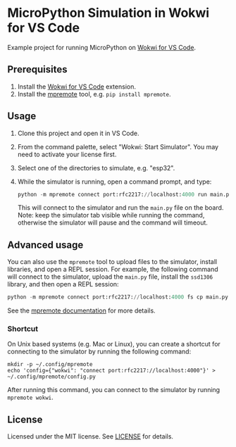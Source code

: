 # MicroPython Simulation in Wokwi for VS Code

Example project for running MicroPython on [Wokwi for VS Code](https://marketplace.visualstudio.com/items?itemName=Wokwi.wokwi-vscode).

## Prerequisites

1. Install the [Wokwi for VS Code](https://marketplace.visualstudio.com/items?itemName=Wokwi.wokwi-vscode) extension.
2. Install the [mpremote](https://docs.micropython.org/en/latest/reference/mpremote.html) tool, e.g. `pip install mpremote`.

## Usage

1. Clone this project and open it in VS Code.
2. From the command palette, select "Wokwi: Start Simulator". You may need to activate your license first.
3. Select one of the directories to simulate, e.g. "esp32".
4. While the simulator is running, open a command prompt, and type:

   ```python
   python -m mpremote connect port:rfc2217://localhost:4000 run main.py
   ```

   This will connect to the simulator and run the `main.py` file on the board.
   Note: keep the simulator tab visible while running the command, otherwise the simulator will pause and the command will timeout.

## Advanced usage

You can also use the `mpremote` tool to upload files to the simulator, install libraries, and open a REPL session. For example, the following command will connect to the simulator, upload the `main.py` file, install the `ssd1306` library, and then open a REPL session:

```python
python -m mpremote connect port:rfc2217://localhost:4000 fs cp main.py :main.py + mip install ssd1306 + repl
```

See the [mpremote documentation](https://docs.micropython.org/en/latest/reference/mpremote.html) for more details.

### Shortcut

On Unix based systems (e.g. Mac or Linux), you can create a shortcut for connecting to the simulator by running the following command:

```shell
mkdir -p ~/.config/mpremote
echo 'config={"wokwi": "connect port:rfc2217://localhost:4000"}' > ~/.config/mpremote/config.py
```

After running this command, you can connect to the simulator by running `mpremote wokwi`.

## License

Licensed under the MIT license. See [LICENSE](LICENSE) for details.

```

```
